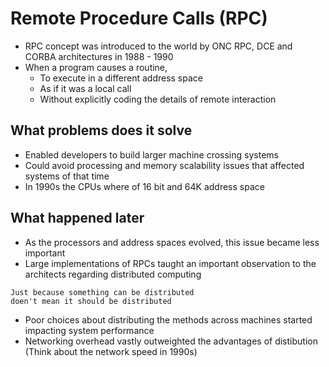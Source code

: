 # Remote Procedure Calls (RPC)

* RPC concept was introduced to the world by ONC RPC, DCE and CORBA architectures in 1988 - 1990
* When a program causes a routine,
  * To execute in a different address space
  * As if it was a local call
  * Without explicitly coding the details of remote interaction

## What problems does it solve

* Enabled developers to build larger machine crossing systems
* Could avoid processing and memory scalability issues that affected systems of that time
* In 1990s the CPUs where of 16 bit and 64K address space

## What happened later

* As the processors and address spaces evolved, this issue became less important
* Large implementations of RPCs taught an important observation to the architects regarding distributed computing

```
Just because something can be distributed 
doen't mean it should be distributed
```
* Poor choices about distributing the methods across machines started impacting system performance
* Networking overhead vastly outweighted the advantages of distibution (Think about the network speed in 1990s)
